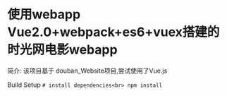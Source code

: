 
使用webapp Vue2.0+webpack+es6+vuex搭建的时光网电影webapp
====
简介:
该项目基于 douban_Website项目,尝试使用了Vue.js
  
Build Setup
`# install dependencies<br>
npm install
`

